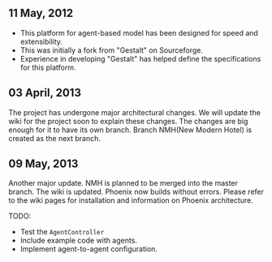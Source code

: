 11 May, 2012
------------
* This platform for agent-based model has been designed for speed and extensibility.
* This was initially a fork from "Gestalt" on Sourceforge.
* Experience in developing "Gestalt" has helped define the specifications for this platform.


03 April, 2013
-------------

The project has undergone major architectural changes. We will update the wiki for 
the project soon to explain these changes. The changes are big enough for it to have its own branch. Branch NMH(New Modern Hotel) is created as the next branch.


09 May, 2013
-----------

Another major update. NMH is planned to be merged into the master branch. The wiki is updated. Phoenix now builds without errors. Please refer to the wiki pages for installation and information on Phoenix architecture.

TODO:
* Test the `AgentController`
* Include example code with agents.
* Implement agent-to-agent configuration.
